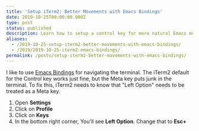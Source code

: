 ```yaml
---
title: 'Setup iTerm2: Better Movements with Emacs Bindings'
date: 2019-10-25T00:00:00.000Z
type: post
status: published
description: Learn how to setup a control key for more natural Emacs movements in iTerm2
aliases:
  - /2019-10-25-setup-iterm2-better-movements-with-emacs-bindings/
  - /2019/2019-10-25-iterm2-emacs-bindings/
permalink: /posts/setup-iterm2-better-movements-with-emacs-bindings/
---
```


I like to use [Emacs Bindings](https://caiorss.github.io/Emacs-Elisp-Programming/Keybindings.html) for navigating the terminal. The iTerm2 default for the Control key works just fine, but the Meta key puts junk in the terminal. To fix this, iTerm2 needs to know that "Left Option" needs to be treated as a Meta key.

1. Open **Settings**
2. Click on **Profile**
3. Click on **Keys**
4. In the bottom right corner, You'll see **Left Option**. Change that to **Esc+**
